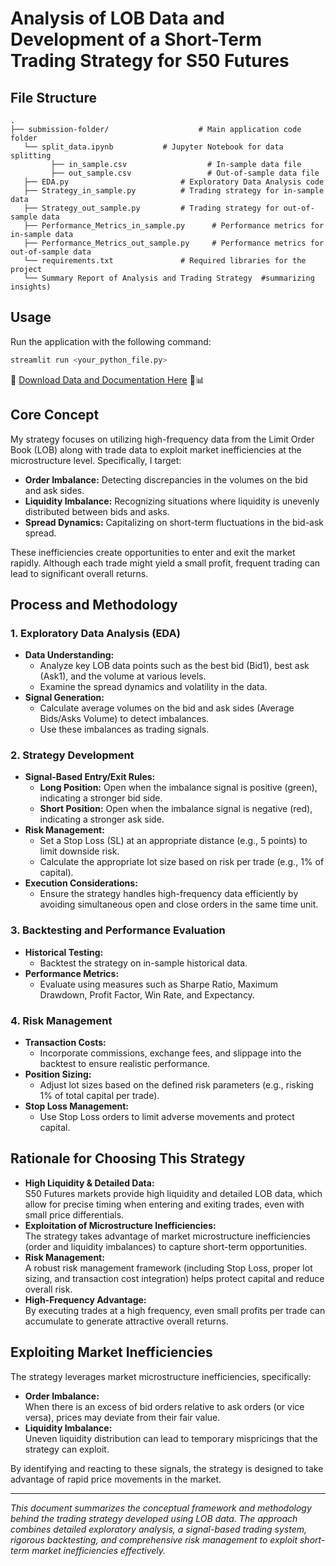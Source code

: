 # Analysis of LOB Data and Development of a Short-Term Trading Strategy for S50 Futures
## File Structure
```
.
├── submission-folder/                    # Main application code folder 
   └── split_data.ipynb           # Jupyter Notebook for data splitting
         ├── in_sample.csv                  # In-sample data file
         ├── out_sample.csv                 # Out-of-sample data file
   ├── EDA.py                         # Exploratory Data Analysis code
   ├── Strategy_in_sample.py          # Trading strategy for in-sample data
   ├── Strategy_out_sample.py         # Trading strategy for out-of-sample data
   ├── Performance_Metrics_in_sample.py      # Performance metrics for in-sample data
   ├── Performance_Metrics_out_sample.py     # Performance metrics for out-of-sample data
   └── requirements.txt               # Required libraries for the project
   └── Summary Report of Analysis and Trading Strategy  #summarizing insights)

```
## Usage
Run the application with the following command:
```sh
streamlit run <your_python_file.py>
```
🔗 [Download Data and Documentation Here](https://drive.google.com/drive/folders/18KHkhb-DDgQZchjFG5fE3gjy4fMT2RCc?usp=sharing) 🚀📊
## Core Concept
My strategy focuses on utilizing high-frequency data from the Limit Order Book (LOB) along with trade data to exploit market inefficiencies at the microstructure level. Specifically, I target:

- **Order Imbalance:** Detecting discrepancies in the volumes on the bid and ask sides.
- **Liquidity Imbalance:** Recognizing situations where liquidity is unevenly distributed between bids and asks.
- **Spread Dynamics:** Capitalizing on short-term fluctuations in the bid-ask spread.

These inefficiencies create opportunities to enter and exit the market rapidly. Although each trade might yield a small profit, frequent trading can lead to significant overall returns.

## Process and Methodology

### 1. Exploratory Data Analysis (EDA)
- **Data Understanding:**  
  - Analyze key LOB data points such as the best bid (Bid1), best ask (Ask1), and the volume at various levels.
  - Examine the spread dynamics and volatility in the data.
- **Signal Generation:**  
  - Calculate average volumes on the bid and ask sides (Average Bids/Asks Volume) to detect imbalances.
  - Use these imbalances as trading signals.

### 2. Strategy Development
- **Signal-Based Entry/Exit Rules:**  
  - **Long Position:** Open when the imbalance signal is positive (green), indicating a stronger bid side.
  - **Short Position:** Open when the imbalance signal is negative (red), indicating a stronger ask side.
- **Risk Management:**  
  - Set a Stop Loss (SL) at an appropriate distance (e.g., 5 points) to limit downside risk.
  - Calculate the appropriate lot size based on risk per trade (e.g., 1% of capital).
- **Execution Considerations:**  
  - Ensure the strategy handles high-frequency data efficiently by avoiding simultaneous open and close orders in the same time unit.

### 3. Backtesting and Performance Evaluation
- **Historical Testing:**  
  - Backtest the strategy on in-sample historical data.
- **Performance Metrics:**  
  - Evaluate using measures such as Sharpe Ratio, Maximum Drawdown, Profit Factor, Win Rate, and Expectancy.

### 4. Risk Management
- **Transaction Costs:**  
  - Incorporate commissions, exchange fees, and slippage into the backtest to ensure realistic performance.
- **Position Sizing:**  
  - Adjust lot sizes based on the defined risk parameters (e.g., risking 1% of total capital per trade).
- **Stop Loss Management:**  
  - Use Stop Loss orders to limit adverse movements and protect capital.

## Rationale for Choosing This Strategy
- **High Liquidity & Detailed Data:**  
  S50 Futures markets provide high liquidity and detailed LOB data, which allow for precise timing when entering and exiting trades, even with small price differentials.
- **Exploitation of Microstructure Inefficiencies:**  
  The strategy takes advantage of market microstructure inefficiencies (order and liquidity imbalances) to capture short-term opportunities.
- **Risk Management:**  
  A robust risk management framework (including Stop Loss, proper lot sizing, and transaction cost integration) helps protect capital and reduce overall risk.
- **High-Frequency Advantage:**  
  By executing trades at a high frequency, even small profits per trade can accumulate to generate attractive overall returns.

## Exploiting Market Inefficiencies
The strategy leverages market microstructure inefficiencies, specifically:
- **Order Imbalance:**  
  When there is an excess of bid orders relative to ask orders (or vice versa), prices may deviate from their fair value.
- **Liquidity Imbalance:**  
  Uneven liquidity distribution can lead to temporary mispricings that the strategy can exploit.

By identifying and reacting to these signals, the strategy is designed to take advantage of rapid price movements in the market.

---

*This document summarizes the conceptual framework and methodology behind the trading strategy developed using LOB data. The approach combines detailed exploratory analysis, a signal-based trading system, rigorous backtesting, and comprehensive risk management to exploit short-term market inefficiencies effectively.*

